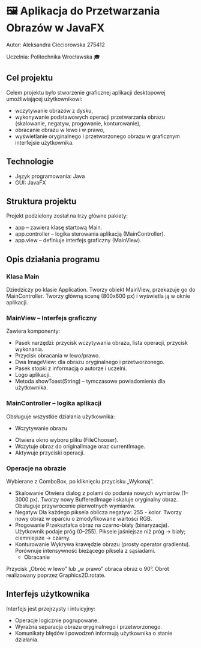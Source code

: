 # 🖼️ Aplikacja do Przetwarzania Obrazów w JavaFX
Autor: Aleksandra Cieciorowska 275412

Uczelnia: Politechnika Wrocławska 🎓
## Cel projektu

Celem projektu było stworzenie graficznej aplikacji desktopowej umożliwiającej użytkownikowi:
* wczytywanie obrazów z dysku,
* wykonywanie podstawowych operacji przetwarzania obrazu (skalowanie, negatyw, progowanie, konturowanie),
* obracanie obrazu w lewo i w prawo,
* wyświetlanie oryginalnego i przetworzonego obrazu w graficznym interfejsie użytkownika.

 ## Technologie
  * Język programowania: Java
  * GUI: JavaFX

 ## Struktura projektu

Projekt podzielony został na trzy główne pakiety:

* app – zawiera klasę startową Main.
* app.controller – logika sterowania aplikacją (MainController).
* app.view – definiuje interfejs graficzny (MainView).

  
## Opis działania programu

### Klasa Main
Dziedziczy po klasie Application. Tworzy obiekt MainView, przekazuje go do MainController. Tworzy główną scenę (800x600 px) i wyświetla ją w oknie aplikacji.

### MainView – Interfejs graficzny
Zawiera komponenty:

* Pasek narzędzi: przycisk wczytywania obrazu, lista operacji, przycisk wykonania.
* Przycisk obracania w lewo/prawo.
* Dwa ImageView: dla obrazu oryginalnego i przetworzonego.
* Pasek stopki z informacją o autorze i uczelni.
* Logo aplikacji.
* Metoda showToast(String) – tymczasowe powiadomienia dla użytkownika.
  
### MainController – logika aplikacji
Obsługuje wszystkie działania użytkownika:

*  Wczytywanie obrazu

  - Otwiera okno wyboru pliku (FileChooser).
  - Wczytuje obraz do originalImage oraz currentImage.
  -  Aktywuje przyciski operacji.

### Operacje na obrazie

Wybierane z ComboBox, po kliknięciu przycisku „Wykonaj”.

- Skalowanie
Otwiera dialog z polami do podania nowych wymiarów (1–3000 px).
Tworzy nowy BufferedImage i skaluje oryginalny obraz.
Obsługuje przywrócenie pierwotnych wymiarów.
- Negatyw
Dla każdego piksela oblicza negatyw: 255 - kolor.
Tworzy nowy obraz w oparciu o zmodyfikowane wartości RGB.
- Progowanie
Przekształca obraz na czarno-biały (binaryzacja).
Użytkownik podaje próg (0–255).
Piksele jaśniejsze niż próg → biały; ciemniejsze → czarny.
- Konturowanie
Wykrywa krawędzie obrazu (prosty operator gradientu).
Porównuje intensywność bieżącego piksela z sąsiadami.
  - Obracanie

Przycisk „Obróć w lewo” lub „w prawo” obraca obraz o 90°.
Obrót realizowany poprzez Graphics2D.rotate.
## Interfejs użytkownika

Interfejs jest przejrzysty i intuicyjny:

- Operacje logicznie pogrupowane.
- Wyraźna separacja obrazu oryginalnego i przetworzonego.
- Komunikaty błędów i powodzeń informują użytkownika o stanie działania.
